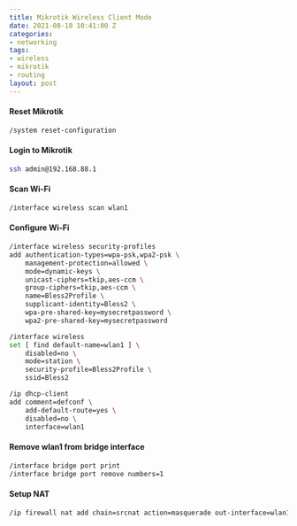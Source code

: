 ```yaml
---
title: Mikrotik Wireless Client Mode
date: 2021-08-10 10:41:00 Z
categories:
- networking
tags:
- wireless
- mikrotik
- routing
layout: post
---
```


#### Reset Mikrotik

```bash
/system reset-configuration
```


#### Login to Mikrotik

```bash
ssh admin@192.168.88.1
```


#### Scan Wi-Fi

```bash
/interface wireless scan wlan1
```

#### Configure Wi-Fi

```bash
/interface wireless security-profiles
add authentication-types=wpa-psk,wpa2-psk \
    management-protection=allowed \
    mode=dynamic-keys \
    unicast-ciphers=tkip,aes-ccm \
    group-ciphers=tkip,aes-ccm \
    name=Bless2Profile \
    supplicant-identity=Bless2 \
    wpa-pre-shared-key=mysecretpassword \
    wpa2-pre-shared-key=mysecretpassword

/interface wireless
set [ find default-name=wlan1 ] \
    disabled=no \
    mode=station \
    security-profile=Bless2Profile \
    ssid=Bless2

/ip dhcp-client
add comment=defconf \
    add-default-route=yes \
    disabled=no \
    interface=wlan1
```

#### Remove wlan1 from bridge interface

```bash
/interface bridge port print
/interface bridge port remove numbers=1
```


#### Setup NAT

```bash
/ip firewall nat add chain=srcnat action=masquerade out-interface=wlan1
```
